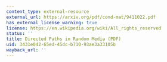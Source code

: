 ```yaml
---
content_type: external-resource
external_url: https://arxiv.org/pdf/cond-mat/9411022.pdf
has_external_license_warning: true
license: https://en.wikipedia.org/wiki/All_rights_reserved
status: ''
title: Directed Paths in Random Media (PDF)
uid: 3431e042-65ed-45dc-b710-93ae3a33105b
wayback_url: ''
---
```

